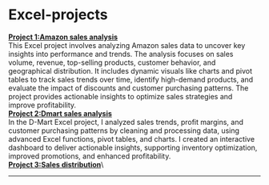 # Excel-projects
**[Project 1:Amazon sales analysis](https://github.com/nafiya1236/Excel-projects/blob/main/amazon%20sales%20data%20dashboards.xlsx)**\
This Excel project involves analyzing Amazon sales data to uncover key insights into performance and trends. The analysis focuses on sales volume, revenue, top-selling products, customer behavior, and geographical distribution. It includes dynamic visuals like charts and pivot tables to track sales trends over time, identify high-demand products, and evaluate the impact of discounts and customer purchasing patterns. The project provides actionable insights to optimize sales strategies and improve profitability.\
**[Project 2:Dmart sales analysis](https://github.com/nafiya1236/Excel-projects/blob/main/DMart%20Sales%20Dashboard%202024.xlsx)**\
In the D-Mart Excel project, I analyzed sales trends, profit margins, and customer purchasing patterns by cleaning and processing data, using advanced Excel functions, pivot tables, and charts. I created an interactive dashboard to deliver actionable insights, supporting inventory optimization, improved promotions, and enhanced profitability.\
**[Project 3:Sales distribution](https://github.com/nafiya1236/Excel-projects/blob/main/DMart%20Sales%20Dashboard%202024.xlsx)**\
****
